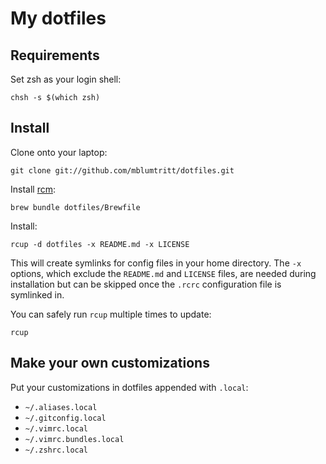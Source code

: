 My dotfiles
===================

Requirements
------------

Set zsh as your login shell:

    chsh -s $(which zsh)

Install
-------

Clone onto your laptop:

    git clone git://github.com/mblumtritt/dotfiles.git

Install [rcm](https://github.com/thoughtbot/rcm):

    brew bundle dotfiles/Brewfile

Install:

    rcup -d dotfiles -x README.md -x LICENSE

This will create symlinks for config files in your home directory. The
`-x` options, which exclude the `README.md` and `LICENSE` files, are
needed during installation but can be skipped once the `.rcrc`
configuration file is symlinked in.

You can safely run `rcup` multiple times to update:

    rcup

Make your own customizations
----------------------------

Put your customizations in dotfiles appended with `.local`:

* `~/.aliases.local`
* `~/.gitconfig.local`
* `~/.vimrc.local`
* `~/.vimrc.bundles.local`
* `~/.zshrc.local`
